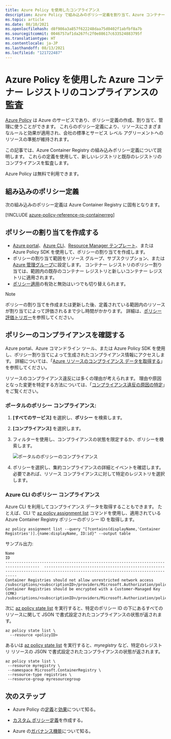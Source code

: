 ```yaml
---
title: Azure Policy を使用したコンプライアンス
description: Azure Policy で組み込みのポリシー定義を割り当て、Azure コンテナー レジストリのコンプライアンスを監査します
ms.topic: article
ms.date: 08/10/2021
ms.openlocfilehash: d8f986a3a857f622248daa75d0402f1abfbf8a7b
ms.sourcegitcommit: 0046757af1da267fc2f0e88617c633524883795f
ms.translationtype: HT
ms.contentlocale: ja-JP
ms.lasthandoff: 08/13/2021
ms.locfileid: "121722487"
---
```

# <a name="audit-compliance-of-azure-container-registries-using-azure-policy"></a>Azure Policy を使用した Azure コンテナー レジストリのコンプライアンスの監査

[Azure Policy](../governance/policy/overview.md) は Azure のサービスであり、ポリシー定義の作成、割り当て、管理に使うことができます。 これらのポリシー定義により、リソースにさまざまなルールと効果が適用され、会社の標準とサービス レベル アグリーメントへのリソースの準拠が維持されます。

この記事では、Azure Container Registry の組み込みポリシー定義について説明します。 これらの定義を使用して、新しいレジストリと既存のレジストリのコンプライアンスを監査します。

Azure Policy は無料で利用できます。

## <a name="built-in-policy-definitions"></a>組み込みのポリシー定義

次の組み込みのポリシー定義は Azure Container Registry に固有となります。

[!INCLUDE [azure-policy-reference-rp-containerreg](../../includes/policy/reference/byrp/microsoft.containerregistry.md)]

## <a name="create-policy-assignments"></a>ポリシーの割り当てを作成する

* [Azure portal](../governance/policy/assign-policy-portal.md)、[Azure CLI](../governance/policy/assign-policy-azurecli.md)、[Resource Manager テンプレート](../governance/policy/assign-policy-template.md)、または Azure Policy SDK を使用して、ポリシーの割り当てを作成します。
* ポリシーの割り当て範囲をリソース グループ、サブスクリプション、または [Azure 管理グループ](../governance/management-groups/overview.md)に設定します。 コンテナー レジストリのポリシー割り当ては、範囲内の既存のコンテナー レジストリと新しいコンテナー レジストリに適用されます。
* [ポリシー適用](../governance/policy/concepts/assignment-structure.md#enforcement-mode)の有効と無効はいつでも切り替えられます。

> [!NOTE]
> ポリシーの割り当てを作成または更新した後、定義されている範囲内のリソースが割り当てによって評価されるまで少し時間がかかります。 詳細は、[ポリシー評価トリガー](../governance/policy/how-to/get-compliance-data.md#evaluation-triggers)を参照してください。

## <a name="review-policy-compliance"></a>ポリシーのコンプライアンスを確認する

Azure portal、Azure コマンドライン ツール、または Azure Policy SDK を使用し、ポリシー割り当てによって生成されたコンプライアンス情報にアクセスします。 詳細については、「[Azure リソースのコンプライアンス データを取得する](../governance/policy/how-to/get-compliance-data.md)」を参照してください。

リソースのコンプライアンス違反には多くの理由が考えられます。 理由や原因となった変更を特定する方法については、「[コンプライアンス違反の原因の特定](../governance/policy/how-to/determine-non-compliance.md)」をご覧ください。

### <a name="policy-compliance-in-the-portal"></a>ポータルのポリシー コンプライアンス:

1. **[すべてのサービス]** を選択し、**ポリシー** を検索します。
1. **[コンプライアンス]** を選択します。
1. フィルターを使用し、コンプライアンスの状態を限定するか、ポリシーを検索します。

    ![ポータルのポリシーのコンプライアンス](./media/container-registry-azure-policy/azure-policy-compliance.png)
    
1. ポリシーを選択し、集約コンプライアンスの詳細とイベントを確認します。 必要であれば、リソース コンプライアンスに対して特定のレジストリを選択します。

### <a name="policy-compliance-in-the-azure-cli"></a>Azure CLI のポリシー コンプライアンス

Azure CLI を利用してコンプライアンス データを取得することもできます。 たとえば、CLI で [az policy assignment list](/cli/azure/policy/assignment#az_policy_assignment_list) コマンドを使用し、適用されている Azure Container Registry ポリシーのポリシー ID を取得します。

```azurecli
az policy assignment list --query "[?contains(displayName,'Container Registries')].{name:displayName, ID:id}" --output table
```

サンプル出力:

```
Name                                                                                   ID
-------------------------------------------------------------------------------------  --------------------------------------------------------------------------------------------------------------------------------
Container Registries should not allow unrestricted network access           /subscriptions/<subscriptionID>/providers/Microsoft.Authorization/policyAssignments/b4faf132dc344b84ba68a441
Container Registries should be encrypted with a Customer-Managed Key (CMK)  /subscriptions/<subscriptionID>/providers/Microsoft.Authorization/policyAssignments/cce1ed4f38a147ad994ab60a
```

次に [az policy state list](/cli/azure/policy/state#az_policy_state_list) を実行すると、特定のポリシー ID の下にあるすべてのリソースに関して JSON で書式設定されたコンプライアンスの状態が返されます。

```azurecli
az policy state list \
  --resource <policyID>
```

あるいは [az policy state list](/cli/azure/policy/state#az_policy_state_list) を実行すると、*myregistry* など、特定のレジストリ リソースの JSON で書式設定されたコンプライアンスの状態が返されます。

```azurecli
az policy state list \
 --resource myregistry \
 --namespace Microsoft.ContainerRegistry \
 --resource-type registries \
 --resource-group myresourcegroup
```

## <a name="next-steps"></a>次のステップ

* Azure Policy の[定義](../governance/policy/concepts/definition-structure.md)と[効果](../governance/policy/concepts/effects.md)について知る。

* [カスタム ポリシー定義](../governance/policy/tutorials/create-custom-policy-definition.md)を作成する。

* Azure の[ガバナンス機能](../governance/index.yml)について知る。
